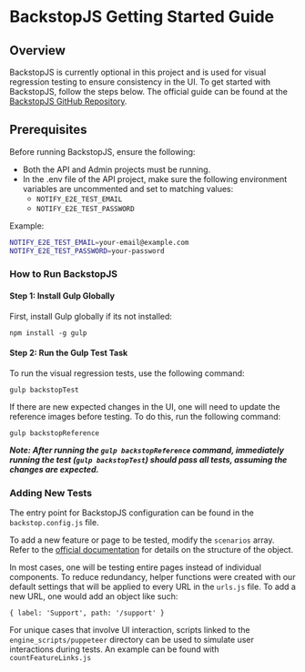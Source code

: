 # BackstopJS Getting Started Guide

## Overview

BackstopJS is currently optional in this project and is used for visual regression testing to ensure consistency in the UI. To get started with BackstopJS, follow the steps below. The official guide can be found at the [BackstopJS GitHub Repository](https://github.com/garris/BackstopJS).

## Prerequisites

Before running BackstopJS, ensure the following:

- Both the API and Admin projects must be running.
- In the .env file of the API project, make sure the following environment variables are uncommented and set to matching values:
  - `NOTIFY_E2E_TEST_EMAIL`
  - `NOTIFY_E2E_TEST_PASSWORD`

Example:

```bash
NOTIFY_E2E_TEST_EMAIL=your-email@example.com
NOTIFY_E2E_TEST_PASSWORD=your-password
```

### How to Run BackstopJS

#### Step 1: Install Gulp Globally

First, install Gulp globally if its not installed:

```
npm install -g gulp
```

#### Step 2: Run the Gulp Test Task

To run the visual regression tests, use the following command:

```
gulp backstopTest
```

If there are new expected changes in the UI, one will need to update the reference images before testing. To do this, run the following command:

```
gulp backstopReference
```

**_Note: After running the `gulp backstopReference` command, immediately running the test (`gulp backstopTest`) should pass all tests, assuming the changes are expected._**

### Adding New Tests

The entry point for BackstopJS configuration can be found in the `backstop.config.js` file.

To add a new feature or page to be tested, modify the `scenarios` array. Refer to the [official documentation](https://github.com/garris/BackstopJS) for details on the structure of the object.

In most cases, one will be testing entire pages instead of individual components. To reduce redundancy, helper functions were created with our default settings that will be applied to every URL in the `urls.js` file. To add a new URL, one would add an object like such:

```
{ label: 'Support', path: '/support' }
```

For unique cases that involve UI interaction, scripts linked to the `engine_scripts/puppeteer` directory can be used to simulate user interactions during tests. An example can be found with `countFeatureLinks.js`

